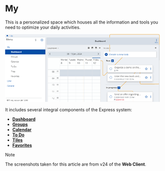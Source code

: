 # My

This is a personalized space which houses all the information and tools you need to optimize your daily activities. 

![Express](pictures/Mys.png)

It includes several integral components of the Express system: 

* **[Dashboard](dashboard.md)**
* **[Groups](groups.md)**
* **[Calendar](calendar.md)**
* **[To Do](todo.md)**
* **[Tiles](tiles.md)**
* **[Favorites](favorites.md)**
  


> [!NOTE]
> The screenshots taken for this article are from v24 of the **Web Client**.
